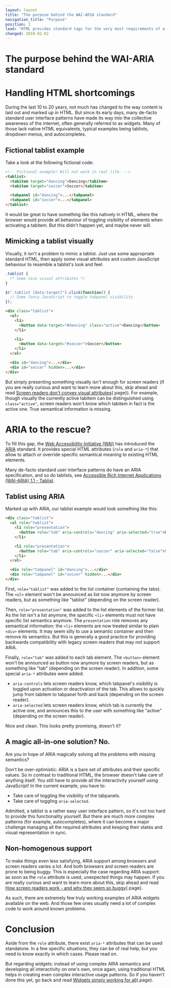 ```yaml
---
layout: layout
title: "The purpose behind the WAI-ARIA standard"
navigation_title: "Purpose"
position: 1
lead: "HTML provides standard tags for the very most requirements of a modern website. When it comes to interactive elements, though, sometimes plain HTML may not be enough anymore. The Accessible Rich Internet Application (ARIA) standard was introduced to fill this gap. But careful: there are pitfalls you need to know about."
changed: 2018-02-02
---
```


# The purpose behind the WAI-ARIA standard

# Handling HTML shortcomings

During the last 10 to 20 years, not much has changed to the way content is laid out and marked up in HTML. But since its early days, many de-facto standard user interface patterns have made its way into the collective awareness of the internet, often generally referred to as widgets. Many of those lack native HTML equivalents, typical examples being tablists, dropdown menus, and autocompletes.

## Fictional tablist example

Take a look at the following fictional code:

```html
<!-- Fictional example! Will not work in real life. -->
<tablist>
  <tabitem target="dancing">Dancing</tabitem>
  <tabitem target="soccer">Soccer</tabitem>

  <tabpanel id="dancing">...</tabpanel>
  <tabpanel id="soccer">...</tabpanel>
</tablist>
```

It would be great to have something like this natively in HTML, where the browser would provide all behaviour of toggling visibility of elements when activating a tabitem. But this didn't happen yet, and maybe never will.

## Mimicking a tablist visually

Visually, it isn't a problem to mimic a tablist. Just use some appropriate standard HTML, then apply some visual attributes and custom JavaScript behaviour to resemble a tablist's look and feel:

```css
.tablist {
  /* Some nice visual attributes */
}
```

```javascript
$(".tablist [data-target]").click(function() {
  // Some fancy JavaScript to toggle tabpanel visibility
});
```

```html
<div class="tablist">
  <ul>
    <li>
      <button data-target="#dancing" class="active">Dancing</button>
    </li>

    <li>
      <button data-target="#soccer">Soccer</button>
    </li>
  </ul>

  <div id="dancing">...</div>
  <div id="soccer" hidden>...</div>
</div>
```

But simply presenting something visually isn't enough for screen readers (if you are really curious and want to learn more about this, skip ahead and read [Screen readers don't convey visual attributes](/knowledge/desktop-screen-readers/no-visual-attributes){.page}). For example, though visually the currently active tabitem can be distinguished using `class="active"`, screen readers won't know which tabitem in fact is the active one. True semantical information is missing.

# ARIA to the rescue?

To fill this gap, the [Web Accessibility Initiative (WAI)](https://www.w3.org/WAI/) has introduced the [ARIA](https://www.w3.org/WAI/intro/aria) standard. It provides special HTML attributes (`role` and `aria-*`) that allow to attach or override specific semantical meaning to existing HTML elements.

Many de-facto standard user interface patterns do have an ARIA specification, and so do tablists, see [Accessible Rich Internet Applications (WAI-ARIA) 1.1 - Tablist](https://www.w3.org/TR/wai-aria-1.1/#tablist).

## Tablist using ARIA

Marked up with ARIA, our tablist example would look something like this:

```html
<div class="tablist">
  <ul role="tablist">
    <li role="presentation">
      <button role="tab" aria-controls="dancing" aria-selected="true">Dancing</button>
    </li>

    <li role="presentation">
      <button role="tab" aria-controls="soccer" aria-selected="false">Soccer</button>
    </li>
  </ul>

  <div role="tabpanel" id="dancing">...</div>
  <div role="tabpanel" id="soccer" hidden>...</div>
</div>
```

First, `role="tablist"` was added to the list container (containing the tabs). The `<ul>` element won't be announced as list now anymore by screen readers, but as something like "tablist" (depending on the screen reader).

Then, `role="presentation"` was added to the list elements of the former list. As the list isn't a list anymore, the specific `<li>` elements must not have specific list semantics anymore. The `presentation` role removes any semantical information: the `<li>` elements are now treated similar to plain `<div>` elements. It may seem silly to use a semantic container and then remove its semantics. But this is generally a good practice for providing backwards compatibility with legacy screen readers that may not support ARIA.

Finally, `role="tab"` was added to each tab element. The `<button>` element won't be announced as button now anymore by screen readers, but as something like "tab" (depending on the screen reader). In addition, some special `aria-*` attributes were added:

- `aria-controls` lets screen readers know, which tabpanel's visibility is toggled upon activation or deactivation of the tab. This allows to quickly jump from tabitem to tabpanel forth and back (depending on the screen reader).
- `aria-selected` lets screen readers know, which tab is currently the active one, and announces this to the user with something like "active" (depending on the screen reader).

Nice and clean. This looks pretty promising, doesn't it?

## A magic all-in-one solution? No.

Are you in hope of ARIA magically solving all the problems with missing semantics?

Don't be over-optimistic: ARIA is a bare set of attributes and their specific values. So in contrast to traditional HTML, the browser doesn't take care of anything itself. You still have to provide all the interactivity yourself using JavaScript! In the current example, you have to:

- Take care of toggling the visibility of the tabpanels.
- Take care of toggling `aria-selected`.

Admitted, a tablist is a rather easy user interface pattern, so it's not too hard to provide this functionality yourself. But there are much more complex patterns (for example, autocompletes), where it can become a major challenge managing all the required attributes and keeping their states and visual representation in sync.

## Non-homogenous support

To make things even less satisfying, ARIA support among browsers and screen readers varies a lot. And both browsers and screen readers are prone to being buggy. This is especially the case regarding ARIA support: as soon as the `role` attribute is used, unexpected things may happen. If you are really curious and want to learn more about this, skip ahead and read [How screen readers work - and why they seem so buggy](/knowledge/desktop-screen-readers/so-buggy){.page}.

As such, there are extremely few truly working examples of ARIA widgets available on the web. And those few ones usually need a lot of complex code to work around known problems.

# Conclusion

Aside from the `role` attribute, there exist `aria-*` attributes that can be used standalone. In a few specific situations, they can be of real help, but you need to know exactly in which cases. Please read on.

But regarding widgets: instead of using complex ARIA semantics and developing all interactivity on one's own, once again, using traditional HTML helps in creating even complex interactive usage patterns. So if you haven't done this yet, go back and read [Widgets simply working for all](/knowledge/semantics/widgets){.page}.
